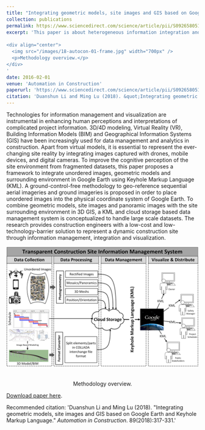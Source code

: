 ```yaml
---
title: "Integrating geometric models, site images and GIS based on Google Earth and Keyhole Markup Language"
collection: publications
permalink: https://www.sciencedirect.com/science/article/pii/S0926580517303333
excerpt: 'This paper is about heterogeneous information integration and visualization for site information magement. It integrates unordered images, geometric models and the 3D GIS based on Google Earth and Keyhole Markup Language.

<div align="center">
  <img src="/images/18-autocon-01-frame.jpg" width="700px" />
  <p>Methodology overview.</p>
</div>
'
date: 2016-02-01
venue: 'Automation in Construction'
paperurl: 'https://www.sciencedirect.com/science/article/pii/S0926580517303333'
citation: 'Duanshun Li and Ming Lu (2018). &quot;Integrating geometric models, site images and GIS based on Google Earth and Keyhole Markup Language.&quot; <i>Automation in Construction</i>. 89(2018):317-331.'
---
```



Technologies for information management and visualization are instrumental in enhancing human perceptions and interpretations of complicated project information. 3D/4D modeling, Virtual Reality (VR), Building Information Models (BIM) and Geographical Information Systems (GIS) have been increasingly used for data management and analytics in construction. Apart from virtual models, it is essential to represent the ever-changing site reality by integrating images captured with drones, mobile devices, and digital cameras. To improve the cognitive perception of the site environment from fragmented datasets, this paper proposes a framework to integrate unordered images, geometric models and surrounding environment in Google Earth using Keyhole Markup Language (KML). A ground-control-free methodology to geo-reference sequential aerial imageries and ground imageries is proposed in order to place unordered images into the physical coordinate system of Google Earth. To combine geometric models, site images and panoramic images with the site surrounding environment in 3D GIS, a KML and cloud storage based data management system is conceptualized to handle large scale datasets. The research provides construction engineers with a low-cost and low-technology-barrier solution to represent a dynamic construction site through information management, integration and visualization.

<div align="center">
  <img src="/images/18-autocon-01-frame.jpg" width="700px" />
  <p>Methodology overview.</p>
</div>


[Download paper here](https://www.sciencedirect.com/science/article/pii/S0926580517303333).

Recommended citation: 'Duanshun Li and Ming Lu (2018). &quot;Integrating geometric models, site images and GIS based on Google Earth and Keyhole Markup Language.&quot; <i>Automation in Construction</i>. 89(2018):317-331.'





